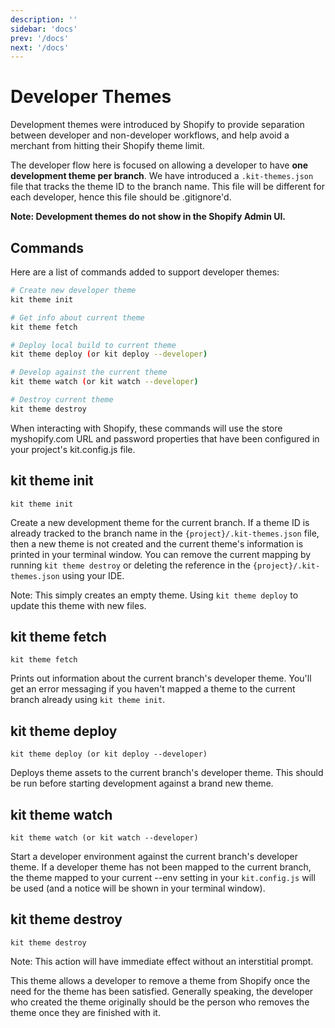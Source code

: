 ```yaml
---
description: ''
sidebar: 'docs'
prev: '/docs'
next: '/docs'
---
```


# Developer Themes

Development themes were introduced by Shopify to provide separation between developer and non-developer workflows, and help avoid a merchant from hitting their Shopify theme limit.

The developer flow here is focused on allowing a developer to have **one development theme per branch**. We have introduced a `.kit-themes.json` file that tracks the theme ID to the branch name. This file will be different for each developer, hence this file should be .gitignore'd.

**Note: Development themes do not show in the Shopify Admin UI.**

## Commands

Here are a list of commands added to support developer themes:

```bash
# Create new developer theme
kit theme init

# Get info about current theme
kit theme fetch

# Deploy local build to current theme
kit theme deploy (or kit deploy --developer)

# Develop against the current theme
kit theme watch (or kit watch --developer)

# Destroy current theme
kit theme destroy
```

When interacting with Shopify, these commands will use the store myshopify.com URL and password properties that have been configured in your project's kit.config.js file.

## kit theme init

```
kit theme init
```

Create a new development theme for the current branch. If a theme ID is already tracked to the branch name in the `{project}/.kit-themes.json` file, then a new theme is not created and the current theme's information is printed in your terminal window. You can remove the current mapping by running `kit theme destroy` or deleting the reference in the `{project}/.kit-themes.json` using your IDE.

Note: This simply creates an empty theme. Using `kit theme deploy` to update this theme with new files.

## kit theme fetch

```
kit theme fetch
```

Prints out information about the current branch's developer theme. You'll get an error messaging if you haven't mapped a theme to the current branch already using `kit theme init`.

## kit theme deploy

```
kit theme deploy (or kit deploy --developer)
```

Deploys theme assets to the current branch's developer theme. This should be run before starting development against a brand new theme.

## kit theme watch

```
kit theme watch (or kit watch --developer)
```

Start a developer environment against the current branch's developer theme. If a developer theme has not been mapped to the current branch, the theme mapped to your current --env setting in your `kit.config.js` will be used (and a notice will be shown in your terminal window).

## kit theme destroy

```
kit theme destroy
```

Note: This action will have immediate effect without an interstitial prompt.

This theme allows a developer to remove a theme from Shopify once the need for the theme has been satisfied. Generally speaking, the developer who created the theme originally should be the person who removes the theme once they are finished with it.

